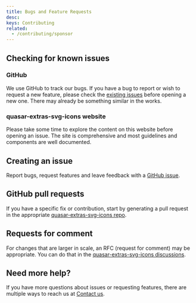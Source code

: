 ```yaml
---
title: Bugs and Feature Requests
desc: 
keys: Contributing
related:
  - /contributing/sponsor
---
```


## Checking for known issues

### GitHub

We use GitHub to track our bugs. If you have a bug to report or wish to request a new feature, please check the [existing issues](https://github.com/hawkeye64/quasar-extras-svg-icons/issues) before opening a new one. There may already be something similar in the works.

### quasar-extras-svg-icons website

Please take some time to explore the content on this website before opening an issue. The site is comprehensive and most guidelines and components are well documented.

## Creating an issue

Report bugs, request features and leave feedback with a [GitHub issue](https://github.com/hawkeye64/quasar-extras-svg-icons/issues).

## GitHub pull requests

If you have a specific fix or contribution, start by generating a pull request in the appropriate [quasar-extras-svg-icons repo](https://github.com/hawkeye64/quasar-extras-svg-icons/pulls).

## Requests for comment

For changes that are larger in scale, an RFC (request for comment) may be appropriate. You can do that in the [quasar-extras-svg-icons discussions](https://github.com/hawkeye64/quasar-extras-svg-icons/discussions).

## Need more help?

If you have more questions about issues or requesting features, there are multiple ways to reach us at [Contact us](/help/contact-us).